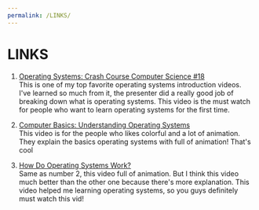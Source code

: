 ```yaml
---
permalink: /LINKS/
---
```


# LINKS

1. [Operating Systems: Crash Course Computer Science #18](https://www.youtube.com/watch?v=26QPDBe-NB8)</br>
This is one of my top favorite operating systems introduction videos. 
I've learned so much from it, the presenter did a really good job of breaking down what is operating systems.
This video is the must watch for people who want to learn operating systems for the first time.

2. [Computer Basics: Understanding Operating Systems](https://www.youtube.com/watch?v=fkGCLIQx1MI)</br>
This video is for the people who likes colorful and a lot of animation. 
They explain the basics operating systems with full of animation! That's cool

3. [How Do Operating Systems Work?](https://www.youtube.com/watch?v=GjNp0bBrjmU)</br>
Same as number 2, this video full of animation.
But I think this video much better than the other one because there's more explanation.
This video helped me learning operating systems, 
so you guys definitely must watch this vid!

